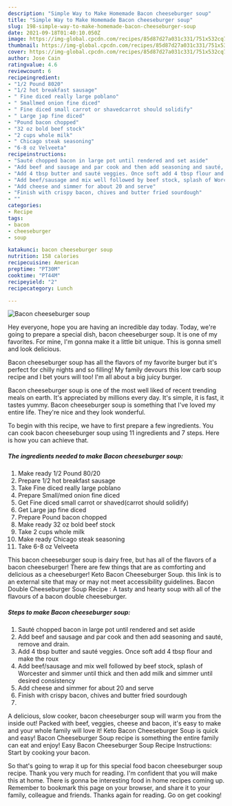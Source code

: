 ```yaml
---
description: "Simple Way to Make Homemade Bacon cheeseburger soup"
title: "Simple Way to Make Homemade Bacon cheeseburger soup"
slug: 198-simple-way-to-make-homemade-bacon-cheeseburger-soup
date: 2021-09-18T01:40:10.050Z
image: https://img-global.cpcdn.com/recipes/85d87d27a031c331/751x532cq70/bacon-cheeseburger-soup-recipe-main-photo.jpg
thumbnail: https://img-global.cpcdn.com/recipes/85d87d27a031c331/751x532cq70/bacon-cheeseburger-soup-recipe-main-photo.jpg
cover: https://img-global.cpcdn.com/recipes/85d87d27a031c331/751x532cq70/bacon-cheeseburger-soup-recipe-main-photo.jpg
author: Jose Cain
ratingvalue: 4.6
reviewcount: 6
recipeingredient:
- "1/2 Pound 8020"
- "1/2 hot breakfast sausage"
- " Fine diced really large poblano"
- " Smallmed onion fine diced"
- " Fine diced small carrot or shavedcarrot should solidify"
- " Large jap fine diced"
- "Pound bacon chopped"
- "32 oz bold beef stock"
- "2 cups whole milk"
- " Chicago steak seasoning"
- "6-8 oz Velveeta"
recipeinstructions:
- "Sauté chopped bacon in large pot until rendered and set aside"
- "Add beef and sausage and par cook and then add seasoning and sauté, remove and drain."
- "Add 4 tbsp butter and sauté veggies. Once soft add 4 tbsp flour and make the roux"
- "Add beef/sausage and mix well followed by beef stock, splash of Worcester and simmer until thick and then add milk and simmer until desired consistency"
- "Add cheese and simmer for about 20 and serve"
- "Finish with crispy bacon, chives and butter fried sourdough"
- ""
categories:
- Recipe
tags:
- bacon
- cheeseburger
- soup

katakunci: bacon cheeseburger soup 
nutrition: 158 calories
recipecuisine: American
preptime: "PT30M"
cooktime: "PT44M"
recipeyield: "2"
recipecategory: Lunch

---
```



![Bacon cheeseburger soup](https://img-global.cpcdn.com/recipes/85d87d27a031c331/751x532cq70/bacon-cheeseburger-soup-recipe-main-photo.jpg)

Hey everyone, hope you are having an incredible day today. Today, we're going to prepare a special dish, bacon cheeseburger soup. It is one of my favorites. For mine, I'm gonna make it a little bit unique. This is gonna smell and look delicious.

Bacon cheeseburger soup has all the flavors of my favorite burger but it&#39;s perfect for chilly nights and so filling! My family devours this low carb soup recipe and I bet yours will too! I&#39;m all about a big juicy burger.

Bacon cheeseburger soup is one of the most well liked of recent trending meals on earth. It's appreciated by millions every day. It's simple, it is fast, it tastes yummy. Bacon cheeseburger soup is something that I've loved my entire life. They're nice and they look wonderful.


To begin with this recipe, we have to first prepare a few ingredients. You can cook bacon cheeseburger soup using 11 ingredients and 7 steps. Here is how you can achieve that.

<!--inarticleads1-->

##### The ingredients needed to make Bacon cheeseburger soup:

1. Make ready 1/2 Pound 80/20
1. Prepare 1/2 hot breakfast sausage
1. Take  Fine diced really large poblano
1. Prepare  Small/med onion fine diced
1. Get  Fine diced small carrot or shaved(carrot should solidify)
1. Get  Large jap fine diced
1. Prepare Pound bacon chopped
1. Make ready 32 oz bold beef stock
1. Take 2 cups whole milk
1. Make ready  Chicago steak seasoning
1. Take 6-8 oz Velveeta


This bacon cheeseburger soup is dairy free, but has all of the flavors of a bacon cheeseburger! There are few things that are as comforting and delicious as a cheeseburger! Keto Bacon Cheeseburger Soup. this link is to an external site that may or may not meet accessibility guidelines. Bacon Double Cheeseburger Soup Recipe : A tasty and hearty soup with all of the flavours of a bacon double cheeseburger. 

<!--inarticleads2-->

##### Steps to make Bacon cheeseburger soup:

1. Sauté chopped bacon in large pot until rendered and set aside
1. Add beef and sausage and par cook and then add seasoning and sauté, remove and drain.
1. Add 4 tbsp butter and sauté veggies. Once soft add 4 tbsp flour and make the roux
1. Add beef/sausage and mix well followed by beef stock, splash of Worcester and simmer until thick and then add milk and simmer until desired consistency
1. Add cheese and simmer for about 20 and serve
1. Finish with crispy bacon, chives and butter fried sourdough
1. 


A delicious, slow cooker, bacon cheeseburger soup will warm you from the inside out! Packed with beef, veggies, cheese and bacon, it&#39;s easy to make and your whole family will love it! Keto Bacon Cheeseburger Soup is quick and easy! Bacon Cheeseburger Soup recipe is something the entire family can eat and enjoy! Easy Bacon Cheeseburger Soup Recipe Instructions: Start by cooking your bacon. 

So that's going to wrap it up for this special food bacon cheeseburger soup recipe. Thank you very much for reading. I'm confident that you will make this at home. There is gonna be interesting food in home recipes coming up. Remember to bookmark this page on your browser, and share it to your family, colleague and friends. Thanks again for reading. Go on get cooking!
